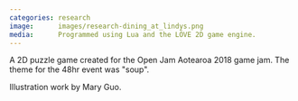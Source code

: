 ```yaml
---
categories: research
image:      images/research-dining_at_lindys.png
media:      Programmed using Lua and the LÖVE 2D game engine.
---
```

A 2D puzzle game created for the Open Jam Aotearoa 2018 game jam. The theme for the 48hr event was "soup".

Illustration work by Mary Guo.
